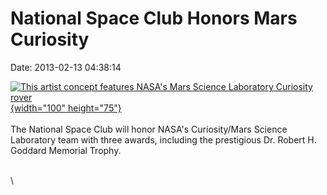 National Space Club Honors Mars Curiosity
=========================================

Date: 2013-02-13 04:38:14

[![This artist concept features NASA\'s Mars Science Laboratory
Curiosity
rover](http://www.jpl.nasa.gov/images/msl/20110624/pia14175-th.jpg){width="100"
height="75"}](http://www.jpl.nasa.gov/news/news.cfm?release=2013-058&rn=news.xml&rst=3692)\
\
The National Space Club will honor NASA\'s Curiosity/Mars Science
Laboratory team with three awards, including the prestigious Dr. Robert
H. Goddard Memorial Trophy.

\
\
